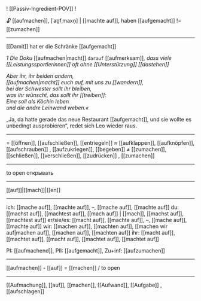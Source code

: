! [[Passiv-Ingredient-POV]] !

🔓 [[aufmachen]], [ˈaʊ̯fˌmaxn̩] | [[machte auf]], haben [[aufgemacht]] != [[zumachen]]

---

[[Damit]] hat er die Schränke [[aufgemacht]]

_1 Die Doku_ [[aufmachen|macht]] `darauf` [[aufmerksam]]_, dass viele [[Leistungssportlerinnen]] oft ohne [[Unterstützung]] [[dastehen]]_

_Aber ihr, ihr beiden andern,_  
_[[aufmachen|macht]] euch auf, mit uns zu [[wandern]],_  
_bei der Schwester sollt ihr bleiben,_  
_was ihr wünscht, das sollt ihr [[treiben]]:_  
_Eine soll als Köchin leben_  
_und die andre Leinwand weben.«_

„Ja, da hatte gerade das neue Restaurant [[aufgemacht]], und sie wollte es unbedingt ausprobieren“, redet sich Leo wieder raus.

---

= [[öffnen]], [[aufschließen]], [[entriegeln]]
≈ [[aufklappen]], [[aufknöpfen]], [[aufschrauben]] , [[aufzukriegen]], [[begeben]]
≠ [[zumachen]], [[schließen]], [[verschließen]], [[zudrücken]] , [[zumachen]]

---

to open
открывать

---

[[auf]]|[[mach]]|[[en]]

---

ich: [[mache auf]], [[machte auf]], –, [[mache auf]], [[machte auf]]
du: [[machst auf]], [[machtest auf]], [[mach auf]] | [[mach]], [[machst auf]], [[machtest auf]]
er/sie/es: [[macht auf]], [[machte auf]], –, [[mache auf]], [[machte auf]]
wir: [[machen auf]], [[machten auf]], [[machen wir auf|machen auf]], [[machen auf]], [[machten auf]]
ihr: [[macht auf]], [[machtet auf]], [[macht auf]], [[machtet auf]], [[machtet auf]]

PI: [[aufmachend]], PII: [[aufgemacht]], Zu+inf: [[aufzumachen]]

---

[[aufmachen]] - [[auf]] = [[machen]] / to open

---

[[Aufmachung]], [[auf]], [[machen]], [[Aufwand]], [[Aufgabe]]
, [[aufschlagen]]
